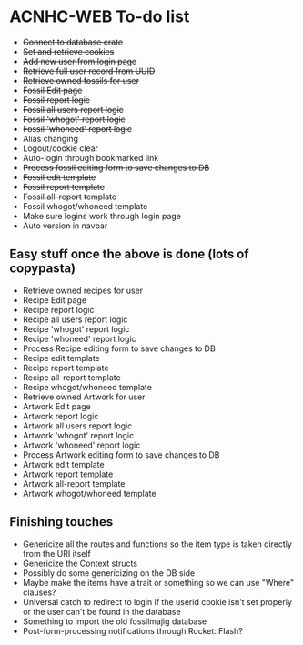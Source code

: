 # ACNHC-WEB To-do list

* ~~Connect to database crate~~
* ~~Set and retrieve cookies~~
* ~~Add new user from login page~~
* ~~Retrieve full user record from UUID~~
* ~~Retrieve owned fossils for user~~
* ~~Fossil Edit page~~
* ~~Fossil report logic~~
* ~~Fossil all users report logic~~
* ~~Fossil 'whogot' report logic~~
* ~~Fossil 'whoneed' report logic~~
* Alias changing
* Logout/cookie clear
* Auto-login through bookmarked link
* ~~Process fossil editing form to save changes to DB~~
* ~~Fossil edit template~~
* ~~Fossil report template~~
* ~~Fossil all-report template~~
* Fossil whogot/whoneed template
* Make sure logins work through login page
* Auto version in navbar

## Easy stuff once the above is done (lots of copypasta)

* Retrieve owned recipes for user
* Recipe Edit page
* Recipe report logic
* Recipe all users report logic
* Recipe 'whogot' report logic 
* Recipe 'whoneed' report logic
* Process Recipe editing form to save changes to DB
* Recipe edit template
* Recipe report template
* Recipe all-report template
* Recipe whogot/whoneed template
* Retrieve owned Artwork for user
* Artwork Edit page
* Artwork report logic
* Artwork all users report logic
* Artwork 'whogot' report logic
* Artwork 'whoneed' report logic
* Process Artwork editing form to save changes to DB
* Artwork edit template
* Artwork report template
* Artwork all-report template
* Artwork whogot/whoneed template

## Finishing touches

* Genericize all the routes and functions so the item type is taken directly from the URI itself
* Genericize the Context structs
* Possibly do some genericizing on the DB side
* Maybe make the items have a trait or something so we can use "Where" clauses?
* Universal catch to redirect to login if the userid cookie isn't set properly or the user can't be found in the database
* Something to import the old fossilmajig database
* Post-form-processing notifications through Rocket::Flash?

